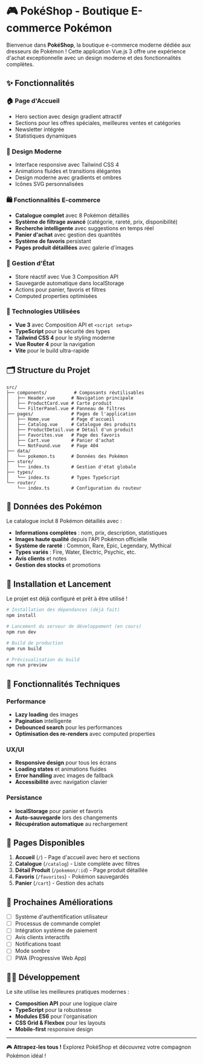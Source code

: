 # 🎮 PokéShop - Boutique E-commerce Pokémon

Bienvenue dans **PokéShop**, la boutique e-commerce moderne dédiée aux dresseurs de Pokémon ! Cette application Vue.js 3 offre une expérience d'achat exceptionnelle avec un design moderne et des fonctionnalités complètes.

## ✨ Fonctionnalités

### 🏠 Page d'Accueil

- Hero section avec design gradient attractif
- Sections pour les offres spéciales, meilleures ventes et catégories
- Newsletter intégrée
- Statistiques dynamiques

### 📱 Design Moderne

- Interface responsive avec Tailwind CSS 4
- Animations fluides et transitions élégantes
- Design moderne avec gradients et ombres
- Icônes SVG personnalisées

### 🛍️ Fonctionnalités E-commerce

- **Catalogue complet** avec 8 Pokémon détaillés
- **Système de filtrage avancé** (catégorie, rareté, prix, disponibilité)
- **Recherche intelligente** avec suggestions en temps réel
- **Panier d'achat** avec gestion des quantités
- **Système de favoris** persistant
- **Pages produit détaillées** avec galerie d'images

### 🎯 Gestion d'État

- Store réactif avec Vue 3 Composition API
- Sauvegarde automatique dans localStorage
- Actions pour panier, favoris et filtres
- Computed properties optimisées

### 🚀 Technologies Utilisées

- **Vue 3** avec Composition API et `<script setup>`
- **TypeScript** pour la sécurité des types
- **Tailwind CSS 4** pour le styling moderne
- **Vue Router 4** pour la navigation
- **Vite** pour le build ultra-rapide

## 🗂️ Structure du Projet

```
src/
├── components/          # Composants réutilisables
│   ├── Header.vue      # Navigation principale
│   ├── ProductCard.vue # Carte produit
│   └── FilterPanel.vue # Panneau de filtres
├── pages/              # Pages de l'application
│   ├── Home.vue        # Page d'accueil
│   ├── Catalog.vue     # Catalogue des produits
│   ├── ProductDetail.vue # Détail d'un produit
│   ├── Favorites.vue   # Page des favoris
│   ├── Cart.vue        # Panier d'achat
│   └── NotFound.vue    # Page 404
├── data/
│   └── pokemon.ts      # Données des Pokémon
├── store/
│   └── index.ts        # Gestion d'état globale
├── types/
│   └── index.ts        # Types TypeScript
└── router/
    └── index.ts        # Configuration du routeur
```

## 🎨 Données des Pokémon

Le catalogue inclut 8 Pokémon détaillés avec :

- **Informations complètes** : nom, prix, description, statistiques
- **Images haute qualité** depuis l'API Pokémon officielle
- **Système de rareté** : Common, Rare, Epic, Legendary, Mythical
- **Types variés** : Fire, Water, Electric, Psychic, etc.
- **Avis clients** et notes
- **Gestion des stocks** et promotions

## 🚀 Installation et Lancement

Le projet est déjà configuré et prêt à être utilisé !

```bash
# Installation des dépendances (déjà fait)
npm install

# Lancement du serveur de développement (en cours)
npm run dev

# Build de production
npm run build

# Prévisualisation du build
npm run preview
```

## 🌟 Fonctionnalités Techniques

### Performance

- **Lazy loading** des images
- **Pagination** intelligente
- **Debounced search** pour les performances
- **Optimisation des re-renders** avec computed properties

### UX/UI

- **Responsive design** pour tous les écrans
- **Loading states** et animations fluides
- **Error handling** avec images de fallback
- **Accessibilité** avec navigation clavier

### Persistance

- **localStorage** pour panier et favoris
- **Auto-sauvegarde** lors des changements
- **Récupération automatique** au rechargement

## 📱 Pages Disponibles

1. **Accueil** (`/`) - Page d'accueil avec hero et sections
2. **Catalogue** (`/catalog`) - Liste complète avec filtres
3. **Détail Produit** (`/pokemon/:id`) - Page produit détaillée
4. **Favoris** (`/favorites`) - Pokémon sauvegardés
5. **Panier** (`/cart`) - Gestion des achats

## 🎯 Prochaines Améliorations

- [ ] Système d'authentification utilisateur
- [ ] Processus de commande complet
- [ ] Intégration système de paiement
- [ ] Avis clients interactifs
- [ ] Notifications toast
- [ ] Mode sombre
- [ ] PWA (Progressive Web App)

## 👨‍💻 Développement

Le site utilise les meilleures pratiques modernes :

- **Composition API** pour une logique claire
- **TypeScript** pour la robustesse
- **Modules ES6** pour l'organisation
- **CSS Grid & Flexbox** pour les layouts
- **Mobile-first** responsive design

---

🎮 **Attrapez-les tous !** Explorez PokéShop et découvrez votre compagnon Pokémon idéal !
